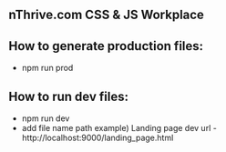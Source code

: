 ## nThrive.com CSS & JS Workplace

## How to generate production files:

- npm run prod

## How to run dev files:

- npm run dev
- add file name path
  example) Landing page dev url - http://localhost:9000/landing_page.html
